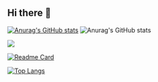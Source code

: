 ## Hi there 👋

<!--
**AlexLi-Dev/AlexLi-Dev** is a ✨ _special_ ✨ repository because its `README.md` (this file) appears on your GitHub profile.

Here are some ideas to get you started:

- 🔭 I’m currently working on ...
- 🌱 I’m currently learning ...
- 👯 I’m looking to collaborate on ...
- 🤔 I’m looking for help with ...
- 💬 Ask me about ...
- 📫 How to reach me: ...
- 😄 Pronouns: ...
- ⚡ Fun fact: ...
-->
[![Anurag's GitHub stats](https://github-readme-stats.vercel.app/api?username=AlexLi-Dev)](https://github.com/anuraghazra/github-readme-stats)
![Anurag's GitHub stats](https://github-readme-stats.vercel.app/api?username=AlexLi-Dev&show_icons=true&theme=radical)

<picture>
  <source
    srcset="https://github-readme-stats.vercel.app/api?username=AlexLi-Dev&show_icons=true&theme=dark"
    media="(prefers-color-scheme: dark)"
  />
  <source
    srcset="https://github-readme-stats.vercel.app/api?username=AlexLi-Dev&show_icons=true"
    media="(prefers-color-scheme: light), (prefers-color-scheme: no-preference)"
  />
  <img src="https://github-readme-stats.vercel.app/api?username=AlexLi-Dev&show_icons=true" />
</picture>


[![Readme Card](https://github-readme-stats.vercel.app/api/pin/?username=AlexLi-Dev&repo=AlexLi-Dev)](https://github.com/anuraghazra/github-readme-stats)





[![Top Langs](https://github-readme-stats.vercel.app/api/top-langs/?username=AlexLi-Dev)](https://github.com/anuraghazra/github-readme-stats)
